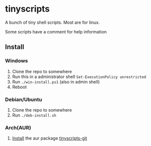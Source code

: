 # tinyscripts
A bunch of tiny shell scripts. Most are for linux.

Some scripts have a comment for help information

## Install
### Windows
1. Clone the repo to somewhere
2. Run this in a administrator shell ```Set-ExecutionPolicy unrestricted```
3. Run ```./win-install.ps1``` (also in admin shell)
4. Reboot

### Debian/Ubuntu
1. Clone the repo to somewhere
2. Run ```./deb-install.sh```

### Arch(AUR)
1. [Install](https://wiki.archlinux.org/title/Arch_User_Repository#Installing_and_upgrading_packages) the aur package [tinyscripts-git](https://aur.archlinux.org/tinyscripts-git)
